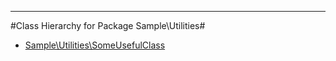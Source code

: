 - - -

#Class Hierarchy for Package Sample\Utilities#<ul>
<li><a href="">Sample\Utilities\SomeUsefulClass</a></li>
</ul>
